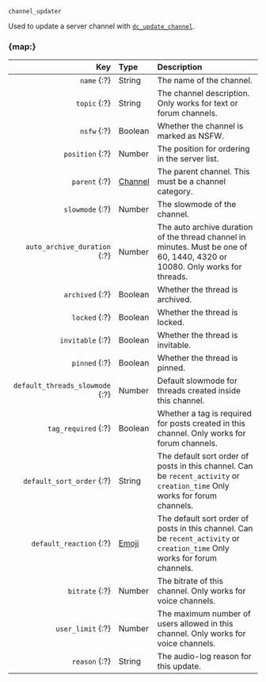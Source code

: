 `channel_updater`

Used to update a server channel with [`dc_update_channel`](/functions/update-channel.md).


### {map:}

|                             Key | Type                          | Description                                                                                                                 |
|--------------------------------:|:------------------------------|:----------------------------------------------------------------------------------------------------------------------------|
|                     `name` {:?} | String                        | The name of the channel.                                                                                                    |
|                    `topic` {:?} | String                        | The channel description. Only works for text or forum channels.                                                             |
|                     `nsfw` {:?} | Boolean                       | Whether the channel is marked as NSFW.                                                                                      |
|                 `position` {:?} | Number                        | The position for ordering in the server list.                                                                               |
|                   `parent` {:?} | [Channel](/values/channel.md) | The parent channel. This must be a channel category.                                                                        |
|                 `slowmode` {:?} | Number                        | The slowmode of the channel.                                                                                                |
|    `auto_archive_duration` {:?} | Number                        | The auto archive duration of the thread channel in minutes. Must be one of 60, 1440, 4320 or 10080. Only works for threads. |
|                 `archived` {:?} | Boolean                       | Whether the thread is archived.                                                                                             |
|                   `locked` {:?} | Boolean                       | Whether the thread is locked.                                                                                               |
|                `invitable` {:?} | Boolean                       | Whether the thread is invitable.                                                                                            |
|                   `pinned` {:?} | Boolean                       | Whether the thread is pinned.                                                                                               |
| `default_threads_slowmode` {:?} | Number                        | Default slowmode for threads created inside this channel.                                                                   |
|             `tag_required` {:?} | Boolean                       | Whether a tag is required for posts created in this channel. Only works for forum channels.                                 |
|       `default_sort_order` {:?} | String                        | The default sort order of posts in this channel. Can be `recent_activity` or `creation_time` Only works for forum channels. |
|         `default_reaction` {:?} | [Emoji](/parsables/emoji.md)  | The default sort order of posts in this channel. Can be `recent_activity` or `creation_time` Only works for forum channels. |
|                  `bitrate` {:?} | Number                        | The bitrate of this channel. Only works for voice channels.                                                                 |
|               `user_limit` {:?} | Number                        | The maximum number of users allowed in this channel. Only works for voice channels.                                         |
|                   `reason` {:?} | String                        | The audio-log reason for this update.                                                                                       |